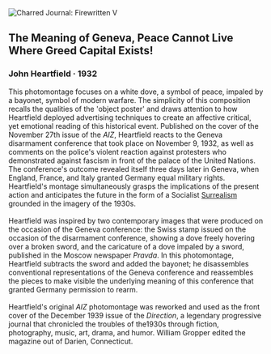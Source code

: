 <div class="artwork-of-the-day">
  <div class="container">
    <div class="img-wrapper">
      <img
        src="https://uploads3.wikiart.org/00292/images/john-heartfield/11.jpg!Large.jpg"
        alt="Charred Journal: Firewritten V" />
    </div>
    <div class="artwork-detail">
      <div class="artwork-origin"> 
        <h2 class="artwork-name">The Meaning of Geneva, Peace Cannot Live Where Greed Capital Exists!</h2>
        <h3 class="artist">
          John Heartfield
                    ·  1932
        </h3>
      </div>
      <p class="description">
        <span class="artwork-description-text ng-binding" ng-bind-html="viewModel.ArtworkOfTheDay.Description | unsafe">This photomontage focuses on a white dove, a symbol of peace, impaled by a bayonet, symbol of modern warfare. The simplicity of this composition recalls the qualities of the 'object poster' and draws attention to how Heartfield deployed advertising techniques to create an affective critical, yet emotional reading of this historical event. Published on the cover of the November 27th issue of the <i>AIZ</i>, Heartfield reacts to the Geneva disarmament conference that took place on November 9, 1932, as well as comments on the police's violent reaction against protesters who demonstrated against fascism in front of the palace of the United Nations. The conference's outcome revealed itself three days later in Geneva, when England, France, and Italy granted Germany equal military rights. Heartfield's montage simultaneously grasps the implications of the present action and anticipates the future in the form of a Socialist <a target="_blank" href="https://www.wikiart.org/en/artists-by-art-movement/surrealism">Surrealism</a> grounded in the imagery of the 1930s.<br><br>Heartfield was inspired by two contemporary images that were produced on the occasion of the Geneva conference: the Swiss stamp issued on the occasion of the disarmament conference, showing a dove freely hovering over a broken sword, and the caricature of a dove impaled by a sword, published in the Moscow newspaper <i>Pravda</i>. In this photomontage, Heartfield subtracts the sword and added the bayonet; he disassembles conventional representations of the Geneva conference and reassembles the pieces to make visible the underlying meaning of this conference that granted Germany permission to rearm.<br><br>Heartfield's original <i>AIZ</i> photomontage was reworked and used as the front cover of the December 1939 issue of the <i>Direction</i>, a legendary progressive journal that chronicled the troubles of the1930s through fiction, photography, music, art, drama, and humor. William Gropper edited the magazine out of Darien, Connecticut.</span>
                        <div class="text-shadow-container" ng-show="showShadow" style=""></div>
      </p>
    </div>
  </div>

</div>
